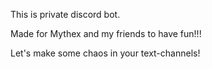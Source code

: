 This is private discord bot.

Made for Mythex and my friends to have fun!!!

Let's make some chaos in your text-channels!
